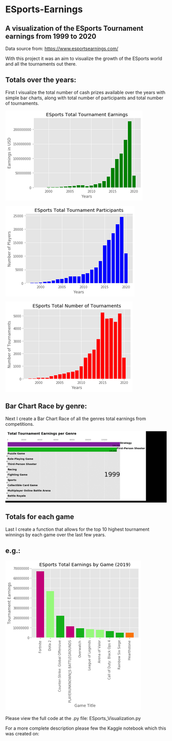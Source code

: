 # ESports-Earnings
## A visualization of the ESports Tournament earnings from 1999 to 2020
Data source from:
https://www.esportsearnings.com/

With this project it was an aim to visualize the growth of the ESports world and all the tournaments out there.

## Totals over the years:

First I visualize the total number of cash prizes available over the years with simple bar charts, along with total number of participants and total number of tournaments.

![](Earnings_totals_by_year.png)

![](Tournaments_Participants_totals_by_year.png)

![]( Number_of_Tournaments_by_year.png)

## Bar Chart Race by genre:

Next I create a Bar Chart Race of all the genres total earnings from competitions.

![](BarChartRace_Earnings.gif)

## Totals for each game
Last I create a function that allows for the top 10 highest tournament winnings by each game over the last few years.

## e.g.:

![](Figure_21.png)

Please view the full code at the .py file: ESports_Visualization.py

For a more complete description please few the Kaggle notebook which this was created on:
